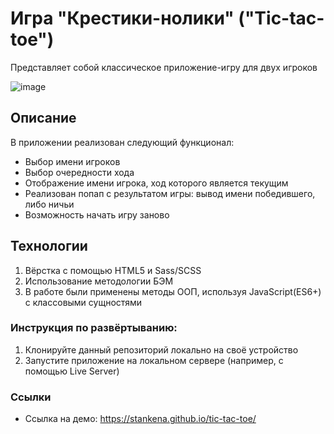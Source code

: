 # Игра "Крестики-нолики" ("Tic-tac-toe")

Представляет собой классическое приложение-игру для двух игроков

![image](https://github.com/stankenA/tic-tac-toe/assets/82235915/ef748204-d7ec-48c1-a0dc-55180b947899)

## Описание

В приложении реализован следующий функционал:
- Выбор имени игроков
- Выбор очередности хода
- Отображение имени игрока, ход которого является текущим
- Реализован попап с результатом игры: вывод имени победившего, либо ничьи
- Возможность начать игру заново

## Технологии

1. Вёрстка с помощью HTML5 и Sass/SCSS
2. Использование методологии БЭМ
3. В работе были применены методы ООП, используя JavaScript(ES6+) с классовыми сущностями

### Инструкция по развёртыванию: 

1. Клонируйте данный репозиторий локально на своё устройство
2. Запустите приложение на локальном сервере (например, с помощью Live Server)

### Ссылки

- Ссылка на демо: https://stankena.github.io/tic-tac-toe/

